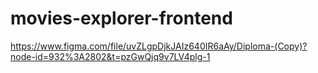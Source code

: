 # movies-explorer-frontend

https://www.figma.com/file/uvZLgpDjkJAIz640IR6aAy/Diploma-(Copy)?node-id=932%3A2802&t=pzGwQjq9v7LV4plg-1
